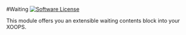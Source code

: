 #Waiting
[![Software License](https://img.shields.io/badge/license-GPL-brightgreen.svg?style=flat)](LICENSE) 

This module offers you an extensible waiting contents block into your XOOPS.
